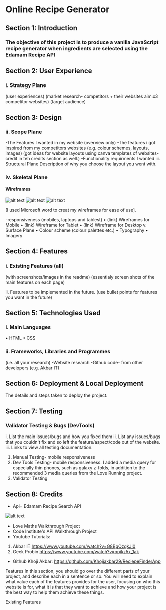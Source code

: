 # Online Recipe Generator

## Section 1: Introduction
### The objective of this project is to produce a vanilla JavaScript recipe generator when ingredients are selected using the Edamam Recipe API 

## Section 2: User Experience
### i. Strategy Plane
(user experiences) (market research- competitors + their websites aim:x3 competitor websites) (target audience)






## Section 3: Design
### ii. Scope Plane
-The Features I wanted in my website (overview only)
-The features i got inspired from my competitors websites
(e.g. colour schemes, layouts, images)
(got ideas for website layouts using canva templates of websites- credit in teh credits section as well.)
-Functionality requirments I wanted
iii. Structural Plane
Description of why you choose the layout you went with.
### iv. Skeletal Plane
#### Wireframes
![alt text](<assets/images/Image 1.png>)
![alt text](<assets/images/Image 2.png>)
![alt text](<assets/images/Image 3.png>)

[I used Microsoft word to creat my wireframes for ease of use].

-responsiveness (mobiles, laptops and tablest)
•	(link) Wireframes for Mobile
•	(link) Wireframe for Tablet
•	(link) Wireframe for Desktop
v. Surface Plane
•	Colour scheme (colour palettes etc.)
•	Typography
•	Imagery







## Section 4: Features
### i.	Existing Features (all)
(with screenshots/images in the readme)
(essentialy screen shots of the main features on each page)





















ii.	Features to be implemented in the future.
(use bullet points for features you want in the future)





## Section 5: Technologies Used
### i. Main Languages
•	HTML
•	CSS
### ii. Frameworks, Libraries and Programmes
(i.e. all your research)
-Website research
-Github code- from other developers (e.g. Akbar IT)





## Section 6: Deployment & Local Deployment
The details and steps taken to deploy the project.






## Section 7: Testing

### Validator Testing & Bugs (DevTools)
i. List the main issues/bugs and how you fixed them
ii. List any issues/bugs that you couldn't fix and so left the feature/aspect/code out of the website.
iii. Links to view all testing documentation.
1.	Manual Testing- mobile responsiveness
2.	Dev Tools Testing- mobile responsiveness. I added a media query for especially thin phones, such as galaxy z-folds, in addition to the recommended 3 media queries from the Love Running project.
3.	Validator Testing










## Section 8: Credits
* Api= Edamam Recipe Search API 

![alt text](<assets/images/Edamam Application ID & Keys.png>)


* Love Maths Walkthrough Project
* Code Institute's API Walkthrough Project
* Youtube Tutorials:
1. Akbar IT https://www.youtube.com/watch?v=G8BgOzgkJl0
2. Geek Probin https://www.youtube.com/watch?v=opikz5x_1ak
* Github Khoji Akbar: https://github.com/Khojiakbar29/ReciepeFinderApp















Features
In this section, you should go over the different parts of your project, and describe each in a sentence or so. You will need to explain what value each of the features provides for the user, focusing on who this website is for, what it is that they want to achieve and how your project is the best way to help them achieve these things.

Existing Features

